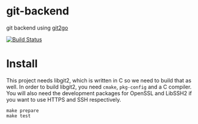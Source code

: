 git-backend
===========

git backend using [git2go](https://github.com/libgit2/git2go)

[![Build Status](https://travis-ci.org/Marktown/gitbackend.svg?branch=master)](https://travis-ci.org/Marktown/gitbackend)

# Install

This project needs libgit2, which is written in C so we need to build that as well. In order to build libgit2, you need `cmake`, `pkg-config` and a C compiler. You will also need the development packages for OpenSSL and LibSSH2 if you want to use HTTPS and SSH respectively.

    make prepare
    make test
